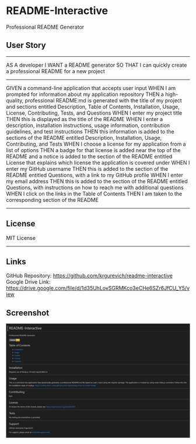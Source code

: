 # README-Interactive

Professional README Generator

## User Story

---

AS A developer
I WANT a README generator
SO THAT I can quickly create a professional README for a new project

---

GIVEN a command-line application that accepts user input
WHEN I am prompted for information about my application repository
THEN a high-quality, professional README.md is generated with the title of my project and sections entitled Description, Table of Contents, Installation, Usage, License, Contributing, Tests, and Questions
WHEN I enter my project title
THEN this is displayed as the title of the README
WHEN I enter a description, installation instructions, usage information, contribution guidelines, and test instructions
THEN this information is added to the sections of the README entitled Description, Installation, Usage, Contributing, and Tests
WHEN I choose a license for my application from a list of options
THEN a badge for that license is added near the top of the README and a notice is added to the section of the README entitled License that explains which license the application is covered under
WHEN I enter my GitHub username
THEN this is added to the section of the README entitled Questions, with a link to my GitHub profile
WHEN I enter my email address
THEN this is added to the section of the README entitled Questions, with instructions on how to reach me with additional questions
WHEN I click on the links in the Table of Contents
THEN I am taken to the corresponding section of the README

---

## License

MIT License

---

## Links

GitHub Repository: https://github.com/krgurevich/readme-interactive
Google Drive Link: https://drive.google.com/file/d/1d35UhLovSGRMKco3eCHe6SZr6JfCU_Y5/view

## Screenshot

![website screenshot](./Develop/images/screenshot.png)
